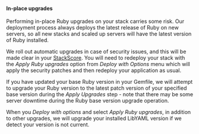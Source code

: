 #### In-place upgrades

Performing in-place Ruby upgrades on your stack carries some risk. Our deployment process always deploys the latest release of Ruby on new servers, so all new stacks and scaled up servers will have the latest version of Ruby installed.

We roll out automatic upgrades in case of security issues, and this will be made clear in your [StackScore](/building-your-stack/stack-definition#stackscore). You will need to redeploy your stack with the _Apply Ruby upgrades_ option from _Deploy with Options_ menu which will apply the security patches and then redeploy your application as usual.

If you have updated your base Ruby version in your Gemfile, we will attempt to upgrade your Ruby version to the latest patch version of your specified base version during the _Apply Upgrades_ step - note that there may be some server downtime during the Ruby base version upgrade operation.

When you _Deploy with options_ and select _Apply Ruby upgrades_, in addition to other upgrades, we will upgrade your installed LibYAML version if we detect your version is not current.





